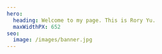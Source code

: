 ```yaml
---
hero:
  heading: Welcome to my page. This is Rory Yu.
  maxWidthPX: 652
seo:
  image: /images/banner.jpg
---
```

